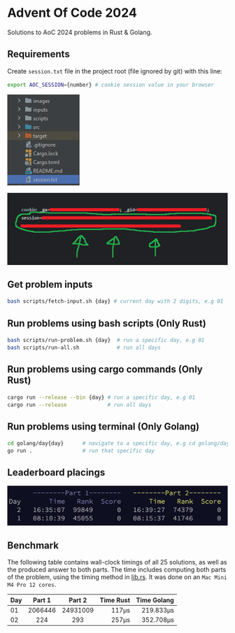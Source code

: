 # Advent Of Code 2024
Solutions to AoC 2024 problems in Rust & Golang.

## Requirements
Create ``session.txt`` file in the project root (file ignored by git) with this line:

```sh
export AOC_SESSION={number} # cookie session value in your browser
```

![files](./images/files.png)

![session](./images/session.png)

## Get problem inputs
```sh
bash scripts/fetch-input.sh {day} # current day with 2 digits, e.g 01
```

## Run problems using bash scripts (Only Rust)
```sh
bash scripts/run-problem.sh {day}  # run a specific day, e.g 01
bash scripts/run-all.sh            # run all days
```

## Run problems using cargo commands (Only Rust)
```sh
cargo run --release --bin {day} # run a specific day, e.g 01
cargo run --release             # run all days
```

## Run problems using terminal (Only Golang)
```sh
cd golang/day{day}      # navigate to a specific day, e.g cd golang/day01
go run .                # run that specific day
```

## Leaderboard placings

![leaderboard](./images/board.png)

## Benchmark
The following table contains wall-clock timings of all 25 solutions, as well as the produced answer to both parts. The time includes computing both parts of the problem, using the timing method in [lib.rs](src/lib.rs). It was done on an `Mac Mini M4 Pro 12 cores`.

| Day | Part 1 | Part 2 | Time Rust | Time Golang |
|:----|:------:|:------:|-----:|-----:|
| 01  |   2066446    |   24931009    |    117μs | 219.833µs |
| 02  |   224    |   293    |    257μs | 352.708µs |
